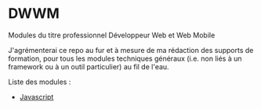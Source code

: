 # DWWM
Modules du titre professionnel Développeur Web et Web Mobile

J'agrémenterai ce repo au fur et à mesure de ma rédaction des supports de formation, pour tous les modules techniques généraux (i.e. non liés à un framework ou à un outil particulier) au fil de l'eau.

Liste des modules :

  * [Javascript](Javascript/00_-_Intro.md)